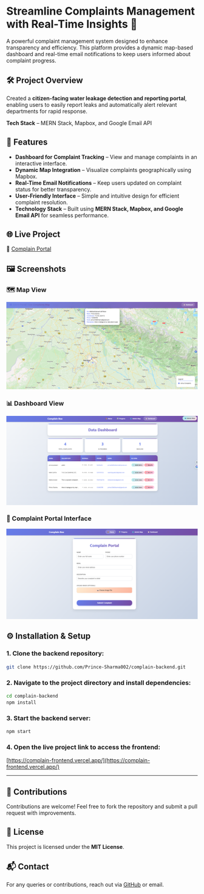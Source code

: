 
# Streamline Complaints Management with Real-Time Insights 📩

A powerful complaint management system designed to enhance transparency and efficiency. This platform provides a dynamic map-based dashboard and real-time email notifications to keep users informed about complaint progress.

## 🛠️ Project Overview
Created a **citizen-facing water leakage detection and reporting portal**, enabling users to easily report leaks and automatically alert relevant departments for rapid response.

**Tech Stack** – MERN Stack, Mapbox, and Google Email API

## 🚀 Features
- **Dashboard for Complaint Tracking** – View and manage complaints in an interactive interface.
- **Dynamic Map Integration** – Visualize complaints geographically using Mapbox.
- **Real-Time Email Notifications** – Keep users updated on complaint status for better transparency.
- **User-Friendly Interface** – Simple and intuitive design for efficient complaint resolution.
- **Technology Stack** – Built using **MERN Stack, Mapbox, and Google Email API** for seamless performance.

## 🌐 Live Project
🔗 [Complain Portal](https://complain-frontend.vercel.app/)

## 🖼️ Screenshots

### 🗺️ Map View
![Map View](./src/assets/map.png)

### 📊 Dashboard View
![Dashboard](./src/assets/dashboard.png)

### 📮 Complaint Portal Interface
![Complaint Portal](./src/assets/complainPortal.png)


## ⚙️ Installation & Setup

### 1. Clone the backend repository:
```bash
git clone https://github.com/Prince-Sharma002/complain-backend.git
````

### 2. Navigate to the project directory and install dependencies:

```bash
cd complain-backend
npm install
```

### 3. Start the backend server:

```bash
npm start
```

### 4. Open the live project link to access the frontend:

[https://complain-frontend.vercel.app/](https://complain-frontend.vercel.app/)

---

## 🤝 Contributions

Contributions are welcome! Feel free to fork the repository and submit a pull request with improvements.

## 📄 License

This project is licensed under the **MIT License**.

## 📬 Contact

For any queries or contributions, reach out via [GitHub](https://github.com/Prince-Sharma002) or email.

```


